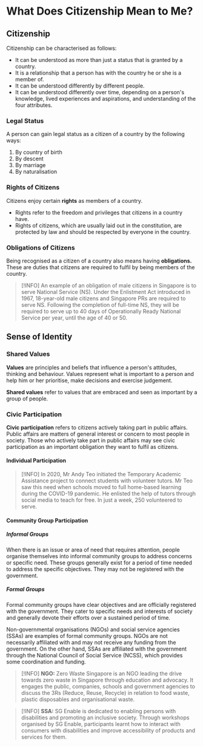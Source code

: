 # What Does Citizenship Mean to Me?

## Citizenship

Citizenship can be characterised as follows:

- It can be understood as more than just a status that is granted by a country.
- It is a relationship that a person has with the country he or she is a member of.
- It can be understood differently by different people.
- It can be understood differently over time, depending on a person's knowledge, lived experiences and aspirations, and understanding of the four attributes.

### Legal Status

A person can gain legal status as a citizen of a country by the following ways:

1. By country of birth
2. By descent
3. By marriage
4. By naturalisation

### Rights of Citizens

Citizens enjoy certain __rights__ as members of a country.

- Rights refer to the freedom and privileges that citizens in a country have.
- Rights of citizens, which are usually laid out in the constitution, are protected by law and should be respected by everyone in the country.

### Obligations of Citizens

Being recognised as a citizen of a country also means having __obligations.__ These are duties that citizens are required to fulfil by being members of the country.

> [!INFO]
> An example of an obligation of male citizens in Singapore is to serve National Service (NS). Under the Enlistment Act introduced in 1967, 18-year-old male citizens and Singapore PRs are required to serve NS. Following the completion of full-time NS, they will be required to serve up to 40 days of Operationally Ready National Service per year, until the age of 40 or 50.

## Sense of Identity

### Shared Values

__Values__ are principles and beliefs that influence a person's attitudes, thinking and behaviour. Values represent what is important to a person and help him or her prioritise, make decisions and exercise judgement.

__Shared values__ refer to values that are embraced and seen as important by a group of people.

### Civic Participation

__Civic participation__ refers to citizens actively taking part in public affairs. Public affairs are matters of general interest or concern to most people in society. Those who actively take part in public affairs may see civic participation as an important obligation they want to fulfil as citizens. 

#### Individual Participation

> [!INFO]
> In 2020, Mr Andy Teo initiated the Temporary Academic Assistance project to connect students with volunteer tutors. Mr Teo saw this need when schools moved to full home-based learning during the COVID-19 pandemic. He enlisted the help of tutors through social media to teach for free. In just a week, 250 volunteered to serve.

#### Community Group Participation

##### Informal Groups

When there is an issue or area of need that requires attention, people organise themselves into informal community groups to address concerns or specific need. These groups generally exist for a period of time needed to address the specific objectives. They may not be registered with the government.

##### Formal Groups

Formal community groups have clear objectives and are officially registered with the government. They cater to specific needs and interests of society and generally devote their efforts over a sustained period of time.

Non-governmental organisations (NGOs) and social service agencies (SSAs) are examples of formal community groups. NGOs are not necessarily affiliated with and may not receive any funding from the government. On the other hand, SSAs are affiliated with the government through the National Council of Social Service (NCSS), which provides some coordination and funding.

> [!INFO]
> __NGO:__ Zero Waste Singapore is an NGO leading the drive towards zero waste in Singapore through education and advocacy. It engages the public, companies, schools and government agencies to discuss the 3Rs (Reduce, Reuse, Recycle) in relation to food waste, plastic disposables and organisational waste.

> [!INFO]
> __SSA:__ SG Enable is dedicated to enabling persons with disabilities and promoting an inclusive society. Through workshops organised by SG Enable, participants learnt how to interact with consumers with disabilities and improve accessibility of products and services for them.

